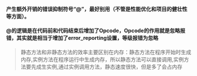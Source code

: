 


#### 产生额外开销的错误抑制符号“@”，最好别用（不管是性能优化和项目的健壮性等方面）。

#### @的逻辑是在代码前和代码结束后增加了Opcode，Opcode的作用就是忽略报错，其实就是相当于增加了error_reporting设置，等级报错为忽略

> 静态方法和非静态方法的效率主要区别在内存：静态方法在程序开始时生成内存,实例方法在程序运行中生成内存，所以静态方法可以直接调用,实例方法要先成生实例,通过实例调用方法，静态速度很快，但是多了会占内存
